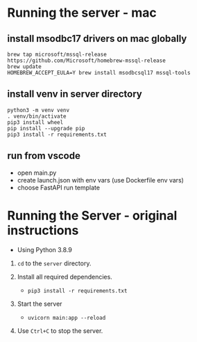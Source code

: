 # Running the server - mac

## install msodbc17 drivers on mac globally
````
brew tap microsoft/mssql-release https://github.com/Microsoft/homebrew-mssql-release
brew update
HOMEBREW_ACCEPT_EULA=Y brew install msodbcsql17 mssql-tools
````
## install venv in server directory
````
python3 -m venv venv
. venv/bin/activate
pip3 install wheel
pip install --upgrade pip
pip3 install -r requirements.txt
````
## run from vscode
 - open main.py
 - create launch.json with env vars (use Dockerfile env vars)
 - choose FastAPI run template

# Running the Server - original instructions

- Using Python 3.8.9

1. `cd` to the `server` directory.

2. Install all required dependencies.
    - `pip3 install -r requirements.txt`

3. Start the server
    - `uvicorn main:app --reload`

4. Use `Ctrl+C` to stop the server.